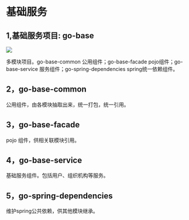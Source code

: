 # 基础服务

## 1,基础服务项目: go-base

![](/images/base01.png)

多模块项目。go-base-common 公用组件；go-base-facade pojo组件；go-base-service 服务组件；go-spring-dependencies spring统一依赖组件。

## 2，go-base-common

公用组件，由各模块抽取出来，统一打包，统一引用。

## 3，go-base-facade

pojo 组件，供相关联模块引用。

## 4，go-base-service

基础服务组件。包括用户、组织机构等服务。

## 5，go-spring-dependencies

维护spring公共依赖，供其他模块继承。
